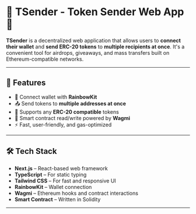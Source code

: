# 💸 TSender - Token Sender Web App 💸

**TSender** is a decentralized web application that allows users to **connect their wallet** and **send ERC-20 tokens** to **multiple recipients at once**. It's a convenient tool for airdrops, giveaways, and mass transfers built on Ethereum-compatible networks.

---

## 🚀 Features

- 🔗 Connect wallet with **RainbowKit**
- 📤 Send tokens to **multiple addresses at once**
- 💼 Supports any **ERC-20 compatible** tokens
- 🧠 Smart contract read/write powered by **Wagmi**
- ⚡ Fast, user-friendly, and gas-optimized

---

## 🛠️ Tech Stack

- **Next.js** – React-based web framework  
- **TypeScript** – For static typing  
- **Tailwind CSS** – For fast and responsive UI  
- **RainbowKit** – Wallet connection  
- **Wagmi** – Ethereum hooks and contract interactions    
- **Smart Contract** – Written in Solidity

---

